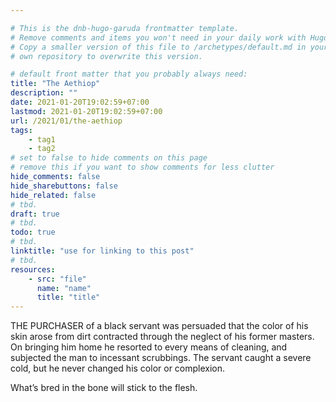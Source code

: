 ```yaml
---

# This is the dnb-hugo-garuda frontmatter template. 
# Remove comments and items you won't need in your daily work with Hugo.
# Copy a smaller version of this file to /archetypes/default.md in your
# own repository to overwrite this version.

# default front matter that you probably always need:
title: "The Aethiop"
description: ""
date: 2021-01-20T19:02:59+07:00
lastmod: 2021-01-20T19:02:59+07:00
url: /2021/01/the-aethiop
tags:
    - tag1
    - tag2
# set to false to hide comments on this page
# remove this if you want to show comments for less clutter
hide_comments: false
hide_sharebuttons: false
hide_related: false
# tbd.
draft: true
# tbd.
todo: true
# tbd.
linktitle: "use for linking to this post"
# tbd.
resources:
    - src: "file"
      name: "name"
      title: "title"
---
```

THE PURCHASER of a black servant was persuaded that the color of his skin arose from dirt contracted through the neglect of his former masters. On bringing him home he resorted to every means of cleaning, and subjected the man to incessant scrubbings. The servant caught a severe cold, but he never changed his color or complexion.

What’s bred in the bone will stick to the flesh.
